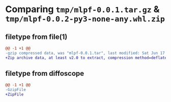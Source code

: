 # Comparing `tmp/mlpf-0.0.1.tar.gz` & `tmp/mlpf-0.0.2-py3-none-any.whl.zip`

## filetype from file(1)

```diff
@@ -1 +1 @@
-gzip compressed data, was "mlpf-0.0.1.tar", last modified: Sat Jun 17 17:29:53 2023, max compression
+Zip archive data, at least v2.0 to extract, compression method=deflate
```

## filetype from diffoscope

```diff
@@ -1 +1 @@
-GzipFile
+ZipFile
```

